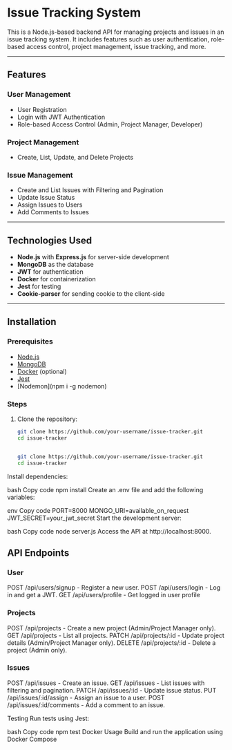 # Issue Tracking System

This is a Node.js-based backend API for managing projects and issues in an issue tracking system. It includes features such as user authentication, role-based access control, project management, issue tracking, and more.

---

## Features

### User Management
- User Registration
- Login with JWT Authentication
- Role-based Access Control (Admin, Project Manager, Developer)

### Project Management
- Create, List, Update, and Delete Projects

### Issue Management
- Create and List Issues with Filtering and Pagination
- Update Issue Status
- Assign Issues to Users
- Add Comments to Issues

---

## Technologies Used
- **Node.js** with **Express.js** for server-side development
- **MongoDB** as the database
- **JWT** for authentication
- **Docker** for containerization
- **Jest** for testing
- **Cookie-parser** for sending cookie to the client-side

---

## Installation

### Prerequisites
- [Node.js](https://nodejs.org/)
- [MongoDB](https://www.mongodb.com/)
- [Docker](https://www.docker.com/) (optional)
- [Jest](https://jestjs.io/docs/getting-started)
- [Nodemon](npm i -g nodemon)

### Steps
1. Clone the repository:
   ```bash
   git clone https://github.com/your-username/issue-tracker.git
   cd issue-tracker


   git clone https://github.com/your-username/issue-tracker.git
   cd issue-tracker
Install dependencies:

bash
Copy code
npm install
Create an .env file and add the following variables:

env
Copy code
PORT=8000
MONGO_URI=available_on_request
JWT_SECRET=your_jwt_secret
Start the development server:

bash
Copy code
node server.js
Access the API at http://localhost:8000.

## API Endpoints
### User
POST /api/users/signup - Register a new user.
POST /api/users/login - Log in and get a JWT.
GET /api/users/profile - Get logged in user profile

### Projects
POST /api/projects - Create a new project (Admin/Project Manager only).
GET /api/projects - List all projects.
PATCH /api/projects/:id - Update project details (Admin/Project Manager only).
DELETE /api/projects/:id - Delete a project (Admin only).

### Issues
POST /api/issues - Create an issue.
GET /api/issues - List issues with filtering and pagination.
PATCH /api/issues/:id - Update issue status.
PUT /api/issues/:id/assign - Assign an issue to a user.
POST /api/issues/:id/comments - Add a comment to an issue.

Testing
Run tests using Jest:

bash
Copy code
npm test
Docker Usage
Build and run the application using Docker Compose